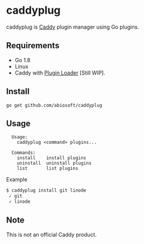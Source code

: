 caddyplug
=========

caddyplug is [Caddy](https://caddyserver.com) plugin manager using Go plugins.

## Requirements
* Go 1.8
* Linux
* Caddy with [Plugin Loader](http://) [Still WIP].

## Install
```
go get github.com/abiosoft/caddyplug
```

## Usage
```
  Usage:
    caddyplug <command> plugins...

  Commands:
    install    install plugins
    uninstall  uninstall plugins
    list       list plugins
```

Example
```sh
$ caddyplug install git linode
 ✓ git
 ✓ linode
```

## Note
This is not an official Caddy product.
